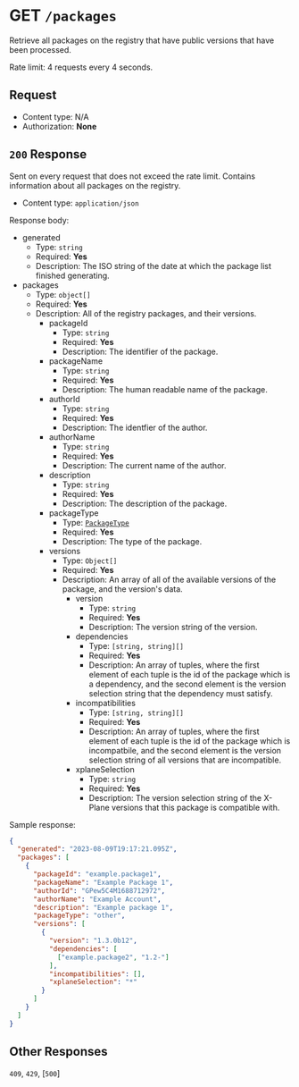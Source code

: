 # GET `/packages`

Retrieve all packages on the registry that have public versions that have been processed.

Rate limit: 4 requests every 4 seconds.

## Request

- Content type: N/A
- Authorization: **None**

## `200` Response

Sent on every request that does not exceed the rate limit. Contains information about all packages on the registry.

- Content type: `application/json`

Response body:

- generated
  - Type: `string`
  - Required: **Yes**
  - Description: The ISO string of the date at which the package list finished generating.
- packages
  - Type: `object[]`
  - Required: **Yes**
  - Description: All of the registry packages, and their versions.
    - packageId
      - Type: `string`
      - Required: **Yes**
      - Description: The identifier of the package.
    - packageName
      - Type: `string`
      - Required: **Yes**
      - Description: The human readable name of the package.
    - authorId
      - Type: `string`
      - Required: **Yes**
      - Description: The identfier of the author.
    - authorName
      - Type: `string`
      - Required: **Yes**
      - Description: The current name of the author.
    - description
      - Type: `string`
      - Required: **Yes**
      - Description: The description of the package.
    - packageType
      - Type: [`PackageType`](/registry-api/enumerations.md#PackageType)
      - Required: **Yes**
      - Description: The type of the package.
    - versions
      - Type: `Object[]`
      - Required: **Yes**
      - Description: An array of all of the available versions of the package, and the version's data.
        - version
          - Type: `string`
          - Required: **Yes**
          - Description: The version string of the version.
        - dependencies
          - Type: `[string, string][]`
          - Required: **Yes**
          - Description: An array of tuples, where the first element of each tuple is the id of the package which is a dependency, and the second element is the version selection string that the dependency must satisfy.
        - incompatibilities
          - Type: `[string, string][]`
          - Required: **Yes**
          - Description: An array of tuples, where the first element of each tuple is the id of the package which is incompatbile, and the second element is the version selection string of all versions that are incompatible.
        - xplaneSelection
          - Type: `string`
          - Required: **Yes**
          - Description: The version selection string of the X-Plane versions that this package is compatible with.

Sample response:

```json
{
  "generated": "2023-08-09T19:17:21.095Z",
  "packages": [
    {
      "packageId": "example.package1",
      "packageName": "Example Package 1",
      "authorId": "GPew5C4M1688712972",
      "authorName": "Example Account",
      "description": "Example package 1",
      "packageType": "other",
      "versions": [
        {
          "version": "1.3.0b12",
          "dependencies": [
            ["example.package2", "1.2-"]
          ],
          "incompatibilities": [],
          "xplaneSelection": "*"
        }
      ]
    }
  ]
}
```

## Other Responses

`409`, `429`, [`500`]